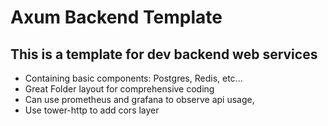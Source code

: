# Axum Backend Template

## This is a template for dev backend web services
- Containing basic components: Postgres, Redis, etc...
- Great Folder layout for comprehensive coding
- Can use prometheus and grafana to observe api usage,
- Use tower-http to add cors layer